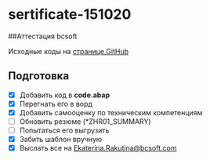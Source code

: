 # sertificate-151020
##Аттестация bcsoft

Исходные коды на [странице GitHub](https://github.com/fennr/sertificate-151020)

## Подготовка
- [x] Добавить код в **code.abap**
- [x] Перегнать его в ворд
- [x] Добавить самооценку по техническим компетенциям
- [ ] Обновить резюме (*ZHR01_SUMMARY)
- [ ] Попытаться его выгрузить
- [x] Забить шаблон вручную
- [x] Выслать все на Ekaterina.Rakutina@bcsoft.com
